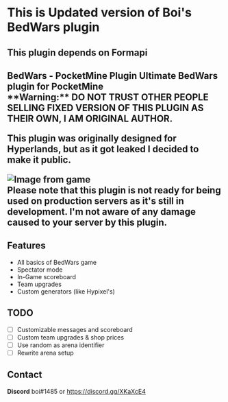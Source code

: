 # <H1>This is Updated version of Boi's BedWars plugin</H1>
   <H2>This plugin depends on Formapi<H2>
 BedWars - PocketMine Plugin
Ultimate BedWars plugin for PocketMine<br>
**Warning:** DO NOT TRUST OTHER PEOPLE SELLING FIXED VERSION OF THIS PLUGIN AS THEIR OWN, I AM ORIGINAL AUTHOR.<br>

This plugin was originally designed for Hyperlands, but as it got leaked I decided to make it public.

![Image from game](https://i.imgur.com/X9zSs1u.png)</br>
Please note that this plugin is not ready for being used on production servers as it's still in development. I'm not aware of any damage caused to your server by this plugin.

## Features
- All basics of BedWars game
- Spectator mode
- In-Game scoreboard
- Team upgrades 
- Custom generators (like Hypixel's)

## TODO
- [ ] Customizable messages and scoreboard 
- [ ] Custom team upgrades & shop prices
- [ ] Use random as arena identifier
- [ ] Rewrite arena setup

## Contact
**Discord** boi#1485 or https://discord.gg/XKaXcE4
